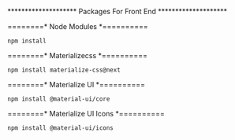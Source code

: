
******************** Packages For Front End ********************

========* Node Modules *==========

    npm install

========* Materializecss *==========

    npm install materialize-css@next

========* Materialize UI *==========

    npm install @material-ui/core
    
========* Materialize UI Icons *==========    

    npm install @material-ui/icons

